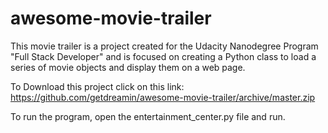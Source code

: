 # awesome-movie-trailer

This movie trailer is a project created for the Udacity Nanodegree Program "Full Stack Developer" and is focused on creating a Python class to load a series of movie objects and display them on a web page. 

To Download this project click on this link: https://github.com/getdreamin/awesome-movie-trailer/archive/master.zip

To run the program, open the entertainment_center.py file and run.
